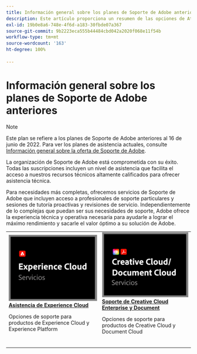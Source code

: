 ```yaml
---
title: Información general sobre los planes de Soporte de Adobe anteriores
description: Este artículo proporciona un resumen de las opciones de Atención al cliente para Adobe Experience Cloud, Adobe Document Cloud y Adobe Creative Cloud.
exl-id: 19b0e8a6-748e-4f6d-a183-30fbde07a367
source-git-commit: 9b2223eca555b44484cbd042a2020f068e11f54b
workflow-type: tm+mt
source-wordcount: '163'
ht-degree: 100%

---
```


# Información general sobre los planes de Soporte de Adobe anteriores

>[!NOTE]
>
>Este plan se refiere a los planes de Soporte de Adobe anteriores al 16 de junio de 2022. Para ver los planes de asistencia actuales, consulte [Información general sobre la oferta de Soporte de Adobe](overview.md).

La organización de Soporte de Adobe está comprometida con su éxito. Todas las suscripciones incluyen un nivel de asistencia que facilita el acceso a nuestros recursos técnicos altamente calificados para ofrecer asistencia técnica.

Para necesidades más completas, ofrecemos servicios de Soporte de Adobe que incluyen acceso a profesionales de soporte particulares y sesiones de tutoría proactivas y revisiones de servicio. Independientemente de lo complejas que puedan ser sus necesidades de soporte, Adobe ofrece la experiencia técnica y operativa necesaria para ayudarle a lograr el máximo rendimiento y sacarle el valor óptimo a su solución de Adobe.

<table style="table-layout:fixed">
<tr>
  <td>
    <a href="dx-overview.md">
    <img alt="Soporte de DX" src="assets/ECthumbnail.png"/>
    </a>
    <div>
    <a href="dx-overview.md"><strong>Asistencia de Experience Cloud</strong></a>
    </div>
    <p>Opciones de soporte para productos de Experience Cloud y Experience Platform</p>
    <br>
  </td>
  <td>
    <a href="dme-overview.md">
      <img alt="Business" src="assets/CCDCThumbnail.png">
    </a>
    <div>
    <a href="dme-overview.md"><strong>Soporte de Creative Cloud Enterprise y Document</strong></a>
    </div>
    <p>Opciones de soporte para productos de Creative Cloud y Document Cloud</p>
    <br>
  </td>
</tr>
</table>
